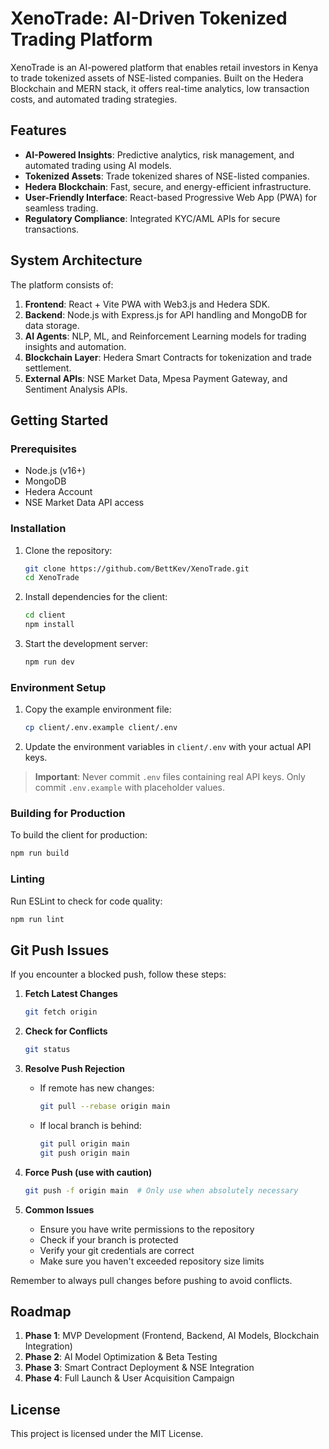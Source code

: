 # XenoTrade: AI-Driven Tokenized Trading Platform

XenoTrade is an AI-powered platform that enables retail investors in Kenya to trade tokenized assets of NSE-listed companies. Built on the Hedera Blockchain and MERN stack, it offers real-time analytics, low transaction costs, and automated trading strategies.

## Features
- **AI-Powered Insights**: Predictive analytics, risk management, and automated trading using AI models.
- **Tokenized Assets**: Trade tokenized shares of NSE-listed companies.
- **Hedera Blockchain**: Fast, secure, and energy-efficient infrastructure.
- **User-Friendly Interface**: React-based Progressive Web App (PWA) for seamless trading.
- **Regulatory Compliance**: Integrated KYC/AML APIs for secure transactions.

## System Architecture
The platform consists of:
1. **Frontend**: React + Vite PWA with Web3.js and Hedera SDK.
2. **Backend**: Node.js with Express.js for API handling and MongoDB for data storage.
3. **AI Agents**: NLP, ML, and Reinforcement Learning models for trading insights and automation.
4. **Blockchain Layer**: Hedera Smart Contracts for tokenization and trade settlement.
5. **External APIs**: NSE Market Data, Mpesa Payment Gateway, and Sentiment Analysis APIs.

## Getting Started

### Prerequisites
- Node.js (v16+)
- MongoDB
- Hedera Account
- NSE Market Data API access

### Installation
1. Clone the repository:
   ```bash
   git clone https://github.com/BettKev/XenoTrade.git
   cd XenoTrade
   ```

2. Install dependencies for the client:
   ```bash
   cd client
   npm install
   ```

3. Start the development server:
   ```bash
   npm run dev
   ```

### Environment Setup
1. Copy the example environment file:
   ```bash
   cp client/.env.example client/.env
   ```

2. Update the environment variables in `client/.env` with your actual API keys.

> **Important**: Never commit `.env` files containing real API keys. Only commit `.env.example` with placeholder values.

### Building for Production
To build the client for production:
```bash
npm run build
```

### Linting
Run ESLint to check for code quality:
```bash
npm run lint
```

## Git Push Issues

If you encounter a blocked push, follow these steps:

1. **Fetch Latest Changes**
   ```bash
   git fetch origin
   ```

2. **Check for Conflicts**
   ```bash
   git status
   ```

3. **Resolve Push Rejection**
   - If remote has new changes:
     ```bash
     git pull --rebase origin main
     ```
   - If local branch is behind:
     ```bash
     git pull origin main
     git push origin main
     ```

4. **Force Push (use with caution)**
   ```bash
   git push -f origin main  # Only use when absolutely necessary
   ```

5. **Common Issues**
   - Ensure you have write permissions to the repository
   - Check if your branch is protected
   - Verify your git credentials are correct
   - Make sure you haven't exceeded repository size limits

Remember to always pull changes before pushing to avoid conflicts.

## Roadmap
1. **Phase 1**: MVP Development (Frontend, Backend, AI Models, Blockchain Integration)
2. **Phase 2**: AI Model Optimization & Beta Testing
3. **Phase 3**: Smart Contract Deployment & NSE Integration
4. **Phase 4**: Full Launch & User Acquisition Campaign

## License
This project is licensed under the MIT License.


















